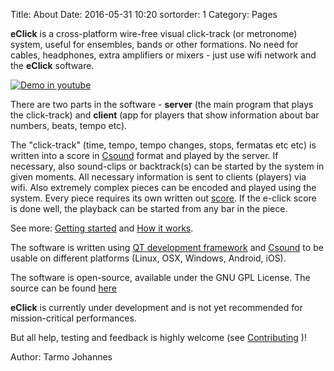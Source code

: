 Title: About
Date: 2016-05-31 10:20
sortorder: 1
Category: Pages

**eClick** is a cross-platform wire-free visual click-track (or metronome) system, useful for ensembles, bands or other formations. No need for cables, headphones, extra amplifiers or mixers - just use wifi network and the **eClick** software.

[![Demo in youtube](https://img.youtube.com/vi/80av5Aq36Gk/0.jpg)](https://www.youtube.com/watch?v=80av5Aq36Gk&feature=youtu.be)


There are two parts in the software -  **server** (the main program that plays the click-track) and **client** (app for players that show information about bar numbers, beats, tempo etc).

The  "click-track" (time, tempo, tempo changes, stops, fermatas etc etc) is written into a score in [Csound](http://csound.github.io/about.html) format and played by the server. If necessary, also sound-clips or backtrack(s) can be started by the system in given moments. All necessary information is sent to clients (players) via wifi. Also extremely complex pieces can be encoded and played using the system. Every piece requires its own written out [score](score-files.html).  If the e-click score is done well, the playback can be started from any bar in the piece.

See more: [Getting started](getting-started.html) and [How it works](how-it-works.html).

The software is written using [QT development framework](http://www.qt.io/) and [Csound](http://csound.github.io/) to be usable on different platforms (Linux, OSX, Windows, Android, iOS).

The software is open-source, available under the GNU GPL License. The source can be found [here](https://github.com/tarmoj/eclick)

**eClick** is currently under development and is not yet recommended for mission-critical performances. 

But all help, testing and feedback is highly welcome (see [Contributing](contribute.html) )!

Author: Tarmo Johannes
